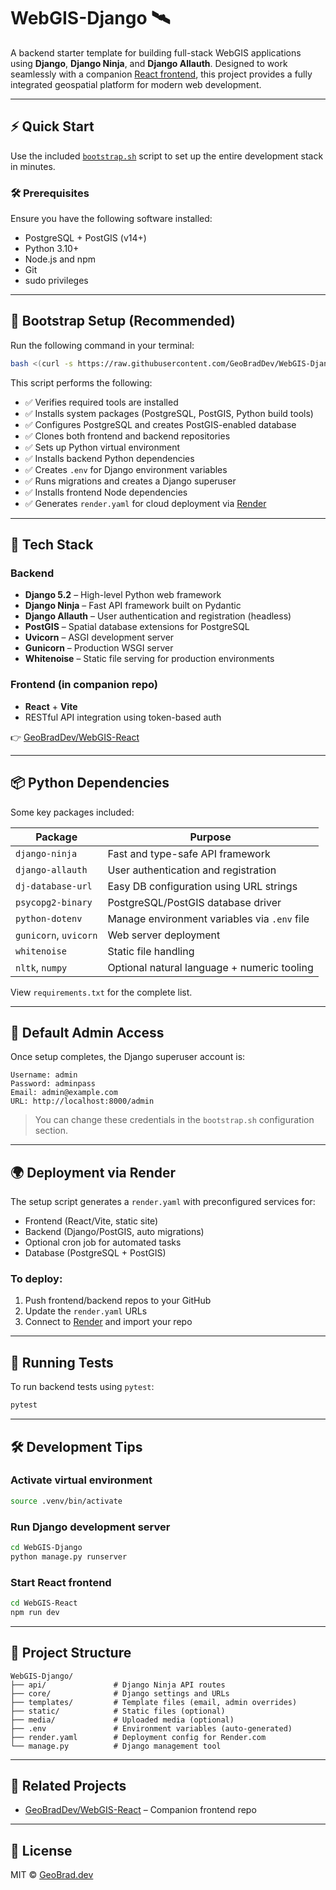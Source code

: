 # WebGIS-Django 🛰️

A backend starter template for building full-stack WebGIS applications using **Django**, **Django Ninja**, and **Django Allauth**. Designed to work seamlessly with a companion [React frontend](https://github.com/GeoBradDev/WebGIS-React), this project provides a fully integrated geospatial platform for modern web development.

---

## ⚡ Quick Start

Use the included [`bootstrap.sh`](scripts/bootstrap.sh) script to set up the entire development stack in minutes.

### 🛠 Prerequisites

Ensure you have the following software installed:

- PostgreSQL + PostGIS (v14+)
- Python 3.10+
- Node.js and npm
- Git
- sudo privileges

---

## 🚀 Bootstrap Setup (Recommended)

Run the following command in your terminal:

```bash
bash <(curl -s https://raw.githubusercontent.com/GeoBradDev/WebGIS-Django/main/scripts/bootstrap.sh)
````

This script performs the following:

* ✅ Verifies required tools are installed
* ✅ Installs system packages (PostgreSQL, PostGIS, Python build tools)
* ✅ Configures PostgreSQL and creates PostGIS-enabled database
* ✅ Clones both frontend and backend repositories
* ✅ Sets up Python virtual environment
* ✅ Installs backend Python dependencies
* ✅ Creates `.env` for Django environment variables
* ✅ Runs migrations and creates a Django superuser
* ✅ Installs frontend Node dependencies
* ✅ Generates `render.yaml` for cloud deployment via [Render](https://render.com)

---

## 🧰 Tech Stack

### Backend

* **Django 5.2** – High-level Python web framework
* **Django Ninja** – Fast API framework built on Pydantic
* **Django Allauth** – User authentication and registration (headless)
* **PostGIS** – Spatial database extensions for PostgreSQL
* **Uvicorn** – ASGI development server
* **Gunicorn** – Production WSGI server
* **Whitenoise** – Static file serving for production environments

### Frontend (in companion repo)

* **React** + **Vite**
* RESTful API integration using token-based auth

👉 [GeoBradDev/WebGIS-React](https://github.com/GeoBradDev/WebGIS-React)

---

## 📦 Python Dependencies

Some key packages included:

| Package               | Purpose                                      |
| --------------------- | -------------------------------------------- |
| `django-ninja`        | Fast and type-safe API framework             |
| `django-allauth`      | User authentication and registration         |
| `dj-database-url`     | Easy DB configuration using URL strings      |
| `psycopg2-binary`     | PostgreSQL/PostGIS database driver           |
| `python-dotenv`       | Manage environment variables via `.env` file |
| `gunicorn`, `uvicorn` | Web server deployment                        |
| `whitenoise`          | Static file handling                         |
| `nltk`, `numpy`       | Optional natural language + numeric tooling  |

View `requirements.txt` for the complete list.

---

## 🔐 Default Admin Access

Once setup completes, the Django superuser account is:

```
Username: admin
Password: adminpass
Email: admin@example.com
URL: http://localhost:8000/admin
```

> You can change these credentials in the `bootstrap.sh` configuration section.

---

## 🌍 Deployment via Render

The setup script generates a `render.yaml` with preconfigured services for:

* Frontend (React/Vite, static site)
* Backend (Django/PostGIS, auto migrations)
* Optional cron job for automated tasks
* Database (PostgreSQL + PostGIS)

### To deploy:

1. Push frontend/backend repos to your GitHub
2. Update the `render.yaml` URLs
3. Connect to [Render](https://render.com) and import your repo

---

## 🧪 Running Tests

To run backend tests using `pytest`:

```bash
pytest
```

---

## 🛠 Development Tips

### Activate virtual environment

```bash
source .venv/bin/activate
```

### Run Django development server

```bash
cd WebGIS-Django
python manage.py runserver
```

### Start React frontend

```bash
cd WebGIS-React
npm run dev
```

---

## 📁 Project Structure

```
WebGIS-Django/
├── api/               # Django Ninja API routes
├── core/              # Django settings and URLs
├── templates/         # Template files (email, admin overrides)
├── static/            # Static files (optional)
├── media/             # Uploaded media (optional)
├── .env               # Environment variables (auto-generated)
├── render.yaml        # Deployment config for Render.com
└── manage.py          # Django management tool
```

---

## 🧭 Related Projects

* [GeoBradDev/WebGIS-React](https://github.com/GeoBradDev/WebGIS-React) – Companion frontend repo

---

## 📄 License

MIT © [GeoBrad.dev](https://geobrad.dev)